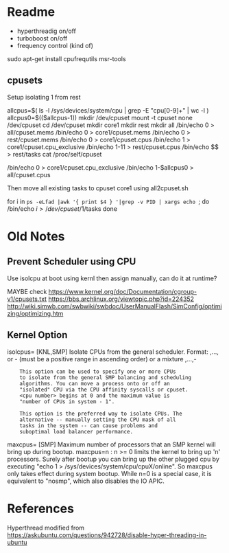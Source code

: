 
# Readme

- hyperthreadig on/off
- turboboost on/off
- frequency control (kind of)


 sudo apt-get install cpufrequtils msr-tools


## cpusets
	
Setup isolating 1 from rest

 allcpus=$( ls -l /sys/devices/system/cpu | grep -E "cpu[0-9]+" | wc -l )
 allcpus0=$(($allcpus-1))
 mkdir /dev/cpuset
 mount -t cpuset none /dev/cpuset
 cd /dev/cpuset
 mkdir core1
 mkdir rest
 mkdir all
 /bin/echo 0 > all/cpuset.mems
 /bin/echo 0 > core1/cpuset.mems
 /bin/echo 0 > rest/cpuset.mems
 /bin/echo 0 > core1/cpuset.cpus
 /bin/echo 1 > core1/cpuset.cpu_exclusive
 /bin/echo 1-11 > rest/cpuset.cpus
 /bin/echo $$ > rest/tasks
 cat /proc/self/cpuset

 /bin/echo 0 > core1/cpuset.cpu_exclusive
 /bin/echo 1-$allcpus0 > all/cpuset.cpus


Then move all existing tasks to cpuset core1 using all2cpuset.sh

   for i in `ps -eLfad |awk '{ print $4 } '|grep -v PID | xargs echo `; do 
	   /bin/echo $i > /dev/cpuset/$1/tasks
	done

# Old Notes 

## Prevent Scheduler using CPU

Use isolcpu at boot using kernl then assign manually, can do it at runtime? 

MAYBE check
https://www.kernel.org/doc/Documentation/cgroup-v1/cpusets.txt
https://bbs.archlinux.org/viewtopic.php?id=224352
http://wiki.simwb.com/swbwiki/swbdoc/UserManualFlash/SimConfig/optimizing/optimizing.htm

## Kernel Option
isolcpus=   [KNL,SMP] Isolate CPUs from the general scheduler.
            Format:
            <cpu number>,...,<cpu number>
            or
            <cpu number>-<cpu number>
            (must be a positive range in ascending order)
            or a mixture
            <cpu number>,...,<cpu number>-<cpu number>

        This option can be used to specify one or more CPUs
        to isolate from the general SMP balancing and scheduling
        algorithms. You can move a process onto or off an
        "isolated" CPU via the CPU affinity syscalls or cpuset.
        <cpu number> begins at 0 and the maximum value is
        "number of CPUs in system - 1".

        This option is the preferred way to isolate CPUs. The
        alternative -- manually setting the CPU mask of all
        tasks in the system -- can cause problems and
        suboptimal load balancer performance.

maxcpus=        [SMP] Maximum number of processors that an SMP kernel
                        will bring up during bootup.  maxcpus=n : n >= 0 limits
                        the kernel to bring up 'n' processors. Surely after
                        bootup you can bring up the other plugged cpu by executing
                        "echo 1 > /sys/devices/system/cpu/cpuX/online". So maxcpus
                        only takes effect during system bootup.
                        While n=0 is a special case, it is equivalent to "nosmp",
                        which also disables the IO APIC.

# References
Hyperthread modified from 
https://askubuntu.com/questions/942728/disable-hyper-threading-in-ubuntu
